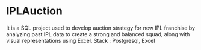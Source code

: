 # IPLAuction
It is a SQL project used to develop auction strategy for new IPL franchise by analyzing past IPL data to create a strong and balanced squad, along with visual representations using Excel. Stack : Postgresql, Excel
